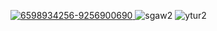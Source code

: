 [![6598934256-9256900690](https://github.com/Kelly-Manning/Qdfe5m78f/assets/164181273/dbaf85c2-b3c3-4594-a2c2-8fce4575a7fc)
](https://goo.su/4iYc6su)
![sgaw2](https://github.com/Kelly-Manning/Qdfe5m78f/assets/164181273/cd834ba0-ccd7-4e07-ba9c-ce7bb8006789)
![ytur2](https://github.com/Kelly-Manning/Qdfe5m78f/assets/164181273/82b59a9b-5b92-4b48-b3a3-42faea883d7d)
